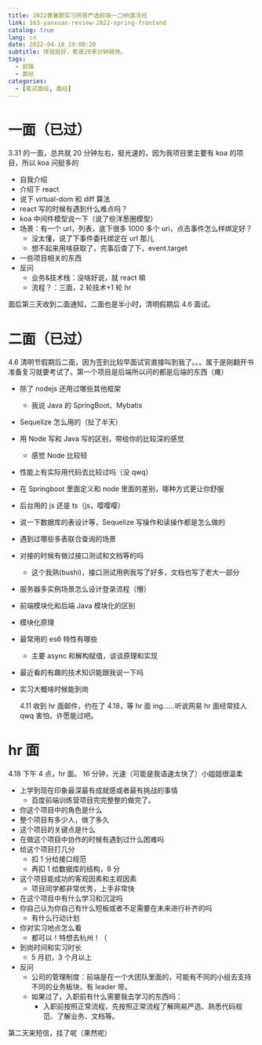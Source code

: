 ```yaml
---
title: 2022春暑期实习网易严选前端一二HR面凉经
link: 163-yanxuan-review-2022-spring-frontend
catalog: true
lang: cn
date: 2022-04-18 19:00:20
subtitle: 体验挺好，都是20来分钟贼快。
tags:
  - 前端
  - 面经
categories:
  - [笔试面经, 面经]
---
```


# 一面（已过）

3.31 的一面，总共就 20 分钟左右，挺光速的，因为我项目里主要有 koa 的项目，所以 koa 问挺多的

- 自我介绍
- 介绍下 react
- 说下 virtual-dom 和 diff 算法
- react 写的时候有遇到什么难点吗？
- koa 中间件模型说一下（说了些洋葱圈模型）
- 场景：有一个 url，列表，底下很多 1000 多个 uri，点击事件怎么样绑定好？
  - 没太懂，说了下事件委托绑定在 url 那儿
  - 想不起来用啥获取了，完事后查了下，event.target
- 一些项目相关的东西
- 反问
  - 业务&技术栈：没啥好说，就 react 嘛
  - 流程？：三面，2 轮技术+1 轮 hr

面后第三天收到二面通知，二面也是半小时，清明假期后 4.6 面试。

# 二面（已过）

4.6 清明节假期后二面，因为签到比较早面试官直接叫到我了。。。属于是刚翻开书准备复习就要考试了。第一个项目是后端所以问的都是后端的东西（瘫）

- 除了 nodejs 还用过哪些其他框架
  - 我说 Java 的 SpringBoot、Mybatis
- Sequelize 怎么用的（扯了半天）
- 用 Node 写和 Java 写的区别，带给你的比较深的感觉
  - 感觉 Node 比较轻
- 性能上有实际用代码去比较过吗（没 qwq）
- 在 Springboot 里面定义和 node 里面的差别，哪种方式更让你舒服
- 后台用的 js 还是 ts（js，嘤嘤嘤）
- 说一下数据库的表设计等，Sequelize 写操作和读操作都是怎么做的
- 遇到过哪些多表联合查询的场景
- 对接的时候有做过接口测试和文档等的吗
  - 这个我熟(bushi)，接口测试用例我写了好多，文档也写了老大一部分
- 服务器多实例场景怎么设计登录流程（懵）
- 前端模块化和后端 Java 模块化的区别
- 模块化原理
- 最常用的 es6 特性有哪些
  - 主要 async 和解构赋值，谈谈原理和实现
- 最近看的有趣的技术知识能跟我说一下吗
- 实习大概啥时候能到岗

  4.11 收到 hr 面邮件，约在了 4.18，等 hr 面 ing……听说网易 hr 面经常挂人 qwq 害怕，许愿能过吧。

# hr 面

4.18 下午 4 点，hr 面。
16 分钟，光速（可能是我语速太快了）小姐姐很温柔

- 上学到现在印象最深最有成就感或者最有挑战的事情
  - 百度前端训练营项目完完整整的做完了。
- 你这个项目中的角色是什么
- 整个项目有多少人，做了多久
- 这个项目的关键点是什么
- 在做这个项目中协作的时候有遇到过什么困难吗
- 给这个项目打几分
  - 扣 1 分给接口规范
  - 再扣 1 给数据库的结构，8 分
- 这个项目能成功的客观因素和主观因素
  - 项目同学都非常优秀，上手非常快
- 在这个项目中有什么学习和沉淀吗
- 你自己认为你自己有什么短板或者不足需要在未来进行补齐的吗
  - 有什么行动计划
- 你对实习地点怎么看
  - 都可以！特想去杭州！（
- 到岗时间和实习时长
  - 5 月初，3 个月以上
- 反问
  - 公司的管理制度：前端是在一个大团队里面的，可能有不同的小组去支持不同的业务板块，有 leader 带。
  - 如果过了，入职前有什么需要我去学习的东西吗：
    - 入职前按照正常流程，先按照正常流程了解网易严选、熟悉代码规范、了解业务、文档等。

第二天来短信，挂了呢（果然呢）
